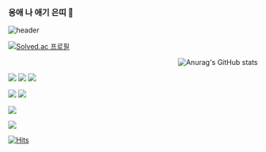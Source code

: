 ### 응애 나 애기 은띠 👋

![header](https://capsule-render.vercel.app/api?type=venom&color=auto&height=120&section=header&text=Hello,%20World!&fontSize=90&animation=fadeIn)

[![Solved.ac
프로필](http://mazassumnida.wtf/api/v2/generate_badge?boj=yeonjang)](https://solved.ac/yeonjang)

<div align="right">
  
![Anurag's GitHub stats](https://github-readme-stats.vercel.app/api?username=YeonJangL&show_icons=true&theme=merko)
</div>

![](https://img.shields.io/badge/Unity-100000?style=for-the-badge&logo=unity&logoColor=white)
![](https://img.shields.io/badge/C%23-239120?style=for-the-badge&logo=c-sharp&logoColor=white)
![](https://img.shields.io/badge/Python-3776AB?style=for-the-badge&logo=python&logoColor=white)

![](https://img.shields.io/badge/HTML-239120?style=for-the-badge&logo=html5&logoColor=white)
![](https://img.shields.io/badge/CSS-239120?&style=for-the-badge&logo=css3&logoColor=white)

![](https://img.shields.io/badge/Microsoft_Azure-0089D6?style=for-the-badge&logo=microsoft-azure&logoColor=white)

![](https://img.shields.io/badge/Riot_Games-D32936?style=for-the-badge&logo=riot-games&logoColor=white)

[![Hits](https://hits.seeyoufarm.com/api/count/incr/badge.svg?url=https%3A%2F%2Fgithub.com%2FYeonJangL&count_bg=%239BF854&title_bg=%23000000&icon=theconversation.svg&icon_color=%23FF9421&title=Hello&edge_flat=false)](https://hits.seeyoufarm.com)


<!--
**YeonJangL/YeonJangL** is a ✨ _special_ ✨ repository because its `README.md` (this file) appears on your GitHub profile.

Here are some ideas to get you started:

- 🔭 I’m currently working on ...
- 🌱 I’m currently learning ...
- 👯 I’m looking to collaborate on ...
- 🤔 I’m looking for help with ...
- 💬 Ask me about ...
- 📫 How to reach me: ...
- 😄 Pronouns: ...
- ⚡ Fun fact: ...
-->
